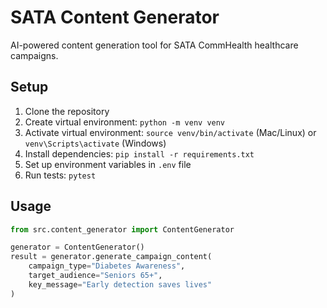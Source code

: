 # SATA Content Generator

AI-powered content generation tool for SATA CommHealth healthcare campaigns.

## Setup

1. Clone the repository
2. Create virtual environment: `python -m venv venv`
3. Activate virtual environment: `source venv/bin/activate` (Mac/Linux) or `venv\Scripts\activate` (Windows)
4. Install dependencies: `pip install -r requirements.txt`
5. Set up environment variables in `.env` file
6. Run tests: `pytest`

## Usage
```python
from src.content_generator import ContentGenerator

generator = ContentGenerator()
result = generator.generate_campaign_content(
    campaign_type="Diabetes Awareness",
    target_audience="Seniors 65+",
    key_message="Early detection saves lives"
)